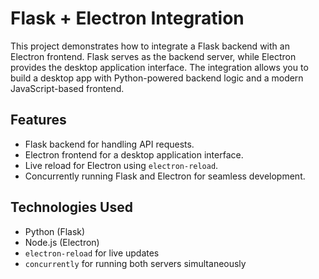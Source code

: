 # Flask + Electron Integration

This project demonstrates how to integrate a Flask backend with an Electron frontend. Flask serves as the backend server, while Electron provides the desktop application interface. The integration allows you to build a desktop app with Python-powered backend logic and a modern JavaScript-based frontend.

## Features
- Flask backend for handling API requests.
- Electron frontend for a desktop application interface.
- Live reload for Electron using `electron-reload`.
- Concurrently running Flask and Electron for seamless development.

## Technologies Used
- Python (Flask)
- Node.js (Electron)
- `electron-reload` for live updates
- `concurrently` for running both servers simultaneously
